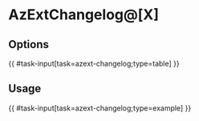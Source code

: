 # AzExtChangelog@[X]

## Options

{{ #task-input[task=azext-changelog;type=table] }}

## Usage

{{ #task-input[task=azext-changelog;type=example] }}
